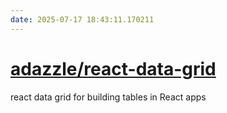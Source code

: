 ```yaml
---
date: 2025-07-17 18:43:11.170211
---
```


# [adazzle/react-data-grid](https://github.com/adazzle/react-data-grid)

react data grid for building tables in React apps